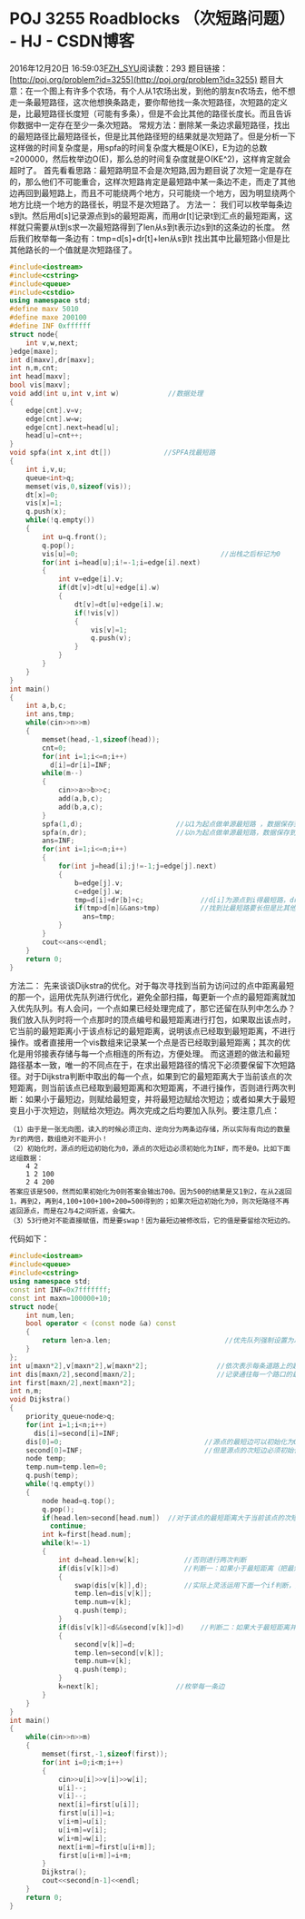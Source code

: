 # POJ 3255  Roadblocks （次短路问题） - HJ - CSDN博客
2016年12月20日 16:59:03[FZH_SYU](https://me.csdn.net/feizaoSYUACM)阅读数：293
题目链接：[http://poj.org/problem?id=3255](http://poj.org/problem?id=3255)
题目大意：在一个图上有许多个农场，有个人从1农场出发，到他的朋友n农场去，他不想走一条最短路径，这次他想换条路走，要你帮他找一条次短路径，次短路的定义是，比最短路径长度短（可能有多条），但是不会比其他的路径长度长。而且告诉你数据中一定存在至少一条次短路。
常规方法：删除某一条边求最短路径，找出的最短路径比最短路径长，但是比其他路径短的结果就是次短路了。但是分析一下这样做的时间复杂度是，用spfa的时间复杂度大概是O(KE)，E为边的总数=200000，然后枚举边O(E)，那么总的时间复杂度就是O(KE^2)，这样肯定就会超时了。
首先看看思路：最短路明显不会是次短路,因为题目说了次短一定是存在的，那么他们不可能重合，这样次短路肯定是最短路中某一条边不走，而走了其他边再回到最短路上，而且不可能绕两个地方，只可能绕一个地方，因为明显绕两个地方比绕一个地方的路径长，明显不是次短路了。
方法一： 
我们可以枚举每条边s到t。然后用d[s]记录源点到s的最短距离，而用dr[t]记录t到汇点的最短距离，这样就只需要从t到s求一次最短路得到了len从s到t表示边s到t的这条边的长度。 
然后我们枚举每一条边有：tmp=d[s]+dr[t]+len从s到t 
找出其中比最短路小但是比其他路长的一个值就是次短路径了。
```cpp
#include<iostream>
#include<cstring>
#include<queue>
#include<cstdio>
using namespace std;
#define maxv 5010
#define maxe 200100
#define INF 0xffffff
struct node{
    int v,w,next;
}edge[maxe];
int d[maxv],dr[maxv];
int n,m,cnt;
int head[maxv];
bool vis[maxv];
void add(int u,int v,int w)            //数据处理 
{
    edge[cnt].v=v;
    edge[cnt].w=w;
    edge[cnt].next=head[u];
    head[u]=cnt++;
}
void spfa(int x,int dt[])             //SPFA找最短路 
{
    int i,v,u;
    queue<int>q;
    memset(vis,0,sizeof(vis));
    dt[x]=0;
    vis[x]=1;
    q.push(x); 
    while(!q.empty())
    {
        int u=q.front();
        q.pop();
        vis[u]=0;                                   //出栈之后标记为0 
        for(int i=head[u];i!=-1;i=edge[i].next)
        {
            int v=edge[i].v;
            if(dt[v]>dt[u]+edge[i].w)
            {               
                dt[v]=dt[u]+edge[i].w;
                if(!vis[v])
                {
                    vis[v]=1;
                    q.push(v);
                }
            }
        }
    }
}
int main()
{
    int a,b,c;
    int ans,tmp;
    while(cin>>n>>m)
    {
        memset(head,-1,sizeof(head));
        cnt=0;
        for(int i=1;i<=n;i++)               
          d[i]=dr[i]=INF;
        while(m--)
        {
            cin>>a>>b>>c;
            add(a,b,c);
            add(b,a,c); 
        }
        spfa(1,d);                       //以1为起点做单源最短路 ，数据保存到d数组里  
        spfa(n,dr);                      //以n为起点做单源最短路，数据保存到dr数组里 
        ans=INF;
        for(int i=1;i<=n;i++)
        {
            for(int j=head[i];j!=-1;j=edge[j].next)
            {
                b=edge[j].v;
                c=edge[j].w;
                tmp=d[i]+dr[b]+c;              //d[i]为源点到i得最短路，dr[b]为汇点到b的最短路，c为len<i,b>即从i到b的最短路 
                if(tmp>d[n]&&ans>tmp)          //找到比最短路要长但是比其他路径都要短的，即是次短路 
                  ans=tmp;
            }
        }
        cout<<ans<<endl;
    }
    return 0;
}
```
方法二： 
先来谈谈Dijkstra的优化。对于每次寻找到当前为访问过的点中距离最短的那一个，运用优先队列进行优化，避免全部扫描，每更新一个点的最短距离就加入优先队列。有人会问，一个点如果已经处理完成了，那它还留在队列中怎么办？我们放入队列时将一个点那时的顶点编号和最短距离进行打包，如果取出该点时，它当前的最短距离小于该点标记的最短距离，说明该点已经取到最短距离，不进行操作。或者直接用一个vis数组来记录某一个点是否已经取到最短距离；其次的优化是用邻接表存储与每一个点相连的所有边，方便处理。
而这道题的做法和最短路径基本一致，唯一的不同点在于，在求出最短路径的情况下必须要保留下次短路径。对于Dijkstra判断中取出的每一个点，如果到它的最短距离大于当前该点的次短距离，则当前该点已经取到最短距离和次短距离，不进行操作，否则进行两次判断：如果小于最短边，则赋给最短变，并将最短边赋给次短边；或者如果大于最短变且小于次短边，则赋给次短边。两次完成之后均要加入队列。要注意几点：
```
（1）由于是一张无向图，读入的时候必须正向、逆向分为两条边存储，所以实际有向边的数量为r的两倍，数组绝对不能开小！
（2）初始化时，源点的短边初始化为0，源点的次短边必须初始化为INF，而不是0。比如下面这组数据：
    4 2
    1 2 100
    2 4 200
答案应该是500，然而如果初始化为0则答案会输出700。因为500的结果是又1到2，在从2返回1，再到2，再到4,100+100+100+200=500得到的；如果次短边初始化为0，则次短路径不再返回源点，而是在2与4之间折返，会偏大。
（3）53行绝对不能直接赋值，而是要swap！因为最短边被修改后，它的值是要留给次短边的。
```
代码如下：
```cpp
#include<iostream>
#include<queue>
#include<cstring> 
using namespace std;
const int INF=0x7fffffff;
const int maxn=100000+10;
struct node{
    int num,len;
    bool operator < (const node &a) const
    {
        return len>a.len;                            //优先队列强制设置为以len为关键词的小顶堆 
    }
};
int u[maxn*2],v[maxn*2],w[maxn*2];                 //依次表示每条道路上的起始点、终点和长度 
int dis[maxn/2],second[maxn/2];                    //记录通往每一个路口的最短和次短距离 
int first[maxn/2],next[maxn*2];
int n,m;
void Dijkstra()
{
    priority_queue<node>q;
    for(int i=1;i<n;i++)
      dis[i]=second[i]=INF;
    dis[0]=0;                                   //源点的最短边可以初始化为0 
    second[0]=INF;                              //但是源点的次短边必须初始化为INF，而不是0（否则会出错） 
    node temp;
    temp.num=temp.len=0;
    q.push(temp);
    while(!q.empty())
    {
        node head=q.top();
        q.pop();
        if(head.len>second[head.num])  //对于该点的最短距离大于当前该点的次短距离，则当前该点已经取到最短和次短距离，不进行操作 
          continue;
        int k=first[head.num];
        while(k!=-1)        
        {
            int d=head.len+w[k];           //否则进行两次判断 
            if(dis[v[k]]>d)                //判断一：如果小于最短距离（把最短距离赋给次短距离，再把当前距离赋给最短距离） 
            {
                swap(dis[v[k]],d);         //实际上灵活运用下面一个if判断，只要把当前距离跟最短距离进行交换即可 
                temp.len=dis[v[k]];
                temp.num=v[k];
                q.push(temp);
            }
            if(dis[v[k]]<d&&second[v[k]]>d)    //判断二：如果大于最短距离并小于次短距离 （把当前距离赋给次短距离） 
            {
                second[v[k]]=d;
                temp.len=second[v[k]];
                temp.num=v[k];
                q.push(temp);
            }
            k=next[k];                   //枚举每一条边 
        }
    }
}
int main()
{
    while(cin>>n>>m)
    {
        memset(first,-1,sizeof(first));
        for(int i=0;i<m;i++)
        {
            cin>>u[i]>>v[i]>>w[i];
            u[i]--;
            v[i]--;
            next[i]=first[u[i]];
            first[u[i]]=i;
            v[i+m]=u[i];
            u[i+m]=v[i];
            w[i+m]=w[i];
            next[i+m]=first[u[i+m]];
            first[u[i+m]]=i+m;
        }
        Dijkstra();
        cout<<second[n-1]<<endl;
    }
    return 0;
}
```
